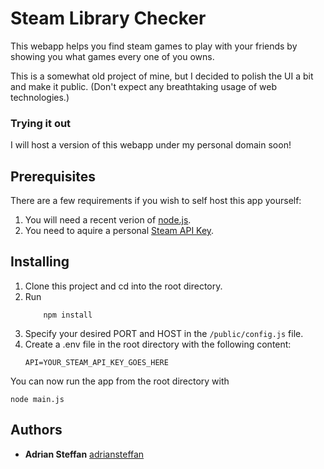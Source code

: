 # Steam Library Checker

This webapp helps you find steam games to play with your friends by showing you what games every one of you owns. 

This is a somewhat old project of mine, but I decided to polish the UI a bit and make it public. (Don't expect any breathtaking usage of web technologies.)

### Trying it out

I will host a version of this webapp under my personal domain soon!

## Prerequisites

There are a few requirements if you wish to self host this app yourself:

1. You will need a recent verion of [node.js](https://nodejs.org/en/download/).
2. You need to aquire a personal [Steam API Key](https://steamcommunity.com/dev/apikey).

## Installing

1. Clone this project and cd into the root directory.
2. Run
    ```
        npm install
    ```
3. Specify your desired PORT and HOST in the ```/public/config.js``` file. 
4. Create a .env file in the root directory with the following content:
    ```
    API=YOUR_STEAM_API_KEY_GOES_HERE 
    ```

You can now run the app from the root directory with
```
node main.js
```
 
  

## Authors

* **Adrian Steffan**   [adriansteffan](https://github.com/adriansteffan)

